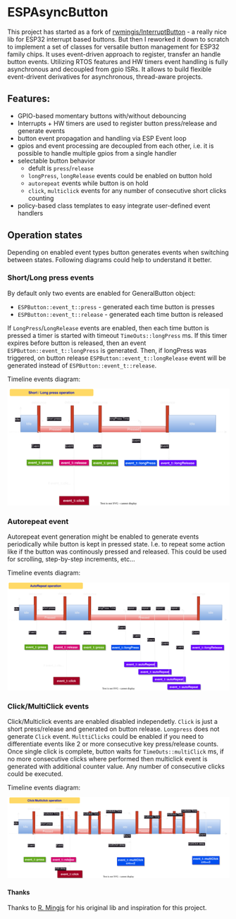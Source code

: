# ESPAsyncButton

This project has started as a fork of [rwmingis/InterruptButton](https://github.com/rwmingis/InterruptButton) - a really nice lib for ESP32 interrupt based buttons. But then I reworked it down to scratch to implement a set of classes for versatile button management for ESP32 family chips. It uses event-driven approach to register, transfer an handle button events. Utilizing RTOS features and HW timers event handling is fully asynchronous and decoupled from gpio ISRs. It allows to build flexible event-drivent derivatives for asynchronous, thread-aware projects.

## Features:

 * GPIO-based momentary buttons with/without debouncing
 * Interrupts + HW timers are used to register button press/release and generate events
 * button event propagation and handling via ESP Event loop
 * gpios and event processing are decoupled from each other, i.e. it is possible to handle multiple gpios from a single handler
 * selectable button behavior
   - defult is `press`/`release`
   - `longPress`, `longRelease` events could be enabled on button hold
   -   `autorepeat` events while button is on hold
   -   `click`, `multiclick` events for any number of consecutive short clicks counting
 * policy-based class templates to easy integrate user-defined event handlers 

## Operation states

Depending on enabled event types button generates events when switching between states. Following diagrams could help to understand it better.

### Short/Long press events

By default only two events are enabled for GeneralButton object:
 - `ESPButton::event_t::press` - generated each time button is presses
 - `ESPButton::event_t::release` - generated each time button is released

If `LongPress`/`LongRelease` events are enabled, then each time button is pressed a timer is started with timeout `TimeOuts::longPress` ms. If this timer expires before button is released, then an event `ESPButton::event_t::longPress` is generated. Then, if longPress was triggered, on button release `ESPButton::event_t::longRelease` event will be generated instead of `ESPButton::event_t::release`.

Timeline events diagram:

![short/long press diagram](images/short_press.svg)

### Autorepeat event

Autorepeat event generation might be enabled to generate events periodically while button is kept in pressed state. I.e. to repeat some action like if the button was continously pressed and released. This could be used for scrolling, step-by-step increments, etc...

Timeline events diagram:

![autorepeat events diagram](images/autorepeat.svg)

### Click/MultiClick events

Click/Multiclick events are enabled disabled independetly. `Click` is just a short press/release and generated on button release. `Longpress` does not generate `Click` event. `MulttiClicks` could be enabled if you need to differentiate events like 2 or more consecutive key press/release counts.
Once single click is complete, button waits for `TimeOuts::multiClick` ms, if no more consecutive clicks where performed then multiclick event is generated with additional counter value. Any number of consecutive clicks could be executed.

Timeline events diagram:

![autorepeat events diagram](images/multiclick.svg)


#### Thanks
Thanks to [R. Mingis](https://github.com/rwmingis) for his original lib and inspiration for this project.

